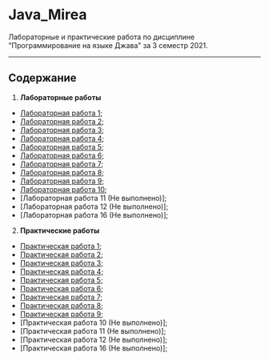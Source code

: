 # Java_Mirea
Лабораторные и практические работа по дисциплине "Программирование на языке Джава" за 3 семестр 2021.

----
## Содержание
1.  **Лабораторные работы**
  + [Лабораторная работа 1](https://github.com/Biliwiske/Java_3_semestr/tree/main/Laba_1);
  + [Лабораторная работа 2](https://github.com/Biliwiske/Java_3_semestr/tree/main/Laba_2);
  + [Лабораторная работа 3](https://github.com/Biliwiske/Java_3_semestr/tree/main/Laba_3);
  + [Лабораторная работа 4](https://github.com/Biliwiske/Java_3_semestr/tree/main/Laba_4);
  + [Лабораторная работа 5](https://github.com/Biliwiske/Java_3_semestr/tree/main/Laba_5);
  + [Лабораторная работа 6](https://github.com/Biliwiske/Java_3_semestr/tree/main/Laba_6);
  + [Лабораторная работа 7](https://github.com/Biliwiske/Java_3_semestr/tree/main/Laba_7);
  + [Лабораторная работа 8](https://github.com/Biliwiske/Java_3_semestr/tree/main/Laba_8);
  + [Лабораторная работа 9](https://github.com/Biliwiske/Java_3_semestr/tree/main/Laba_9);
  + [Лабораторная работа 10](https://github.com/Biliwiske/Java_3_semestr/tree/main/Laba_10);
  + [Лабораторная работа 11 (Не выполнено)];
  + [Лабораторная работа 12 (Не выполнено)];
  + [Лабораторная работа 16 (Не выполнено)];
2. **Практические работы**
  + [Практическая работа 1](https://github.com/Biliwiske/Java_3_semestr/tree/main/Practica_1);
  + [Практическая работа 2](https://github.com/Biliwiske/Java_3_semestr/tree/main/Practica_2);
  + [Практическая работа 3](https://github.com/Biliwiske/Java_3_semestr/tree/main/Practica_3);
  + [Практическая работа 4](https://github.com/Biliwiske/Java_3_semestr/tree/main/Practica_4);
  + [Практическая работа 5](https://github.com/Biliwiske/Java_3_semestr/tree/main/Practica_5);
  + [Практическая работа 6](https://github.com/Biliwiske/Java_3_semestr/tree/main/Practica_6);
  + [Практическая работа 7](https://github.com/Biliwiske/Java_3_semestr/tree/main/Practica_7);
  + [Практическая работа 8](https://github.com/Biliwiske/Java_3_semestr/tree/main/Practica_8);
  + [Практическая работа 9](https://github.com/Biliwiske/Java_3_semestr/tree/main/Practica_9);
  + [Практическая работа 10 (Не выполнено)];
  + [Практическая работа 11 (Не выполнено)];
  + [Практическая работа 12 (Не выполнено)];
  + [Практическая работа 16 (Не выполнено)];
